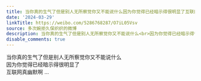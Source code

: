 ```yaml
---
title: 当你真的生气了但是别人无所察觉你又不能说什么因为你觉得已经暗示得很明显了互联网真幽默啊
date: '2024-03-29'
linkTitle: https://weibo.com/5286768287/O7iL05Vsv
source: 多次婉拒久保织织的微博
description: 当你真的生气了但是别人无所察觉你又不能说什么<br>因为你觉得已经暗示得很明显了<br>互联网真幽默啊  ...
disable_comments: true
---
```

当你真的生气了但是别人无所察觉你又不能说什么<br>因为你觉得已经暗示得很明显了<br>互联网真幽默啊  ...
